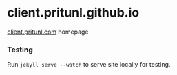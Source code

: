 # client.pritunl.github.io
[client.pritunl.com](http://client.pritunl.com/) homepage

### Testing
Run `jekyll serve --watch` to serve site locally for testing.
